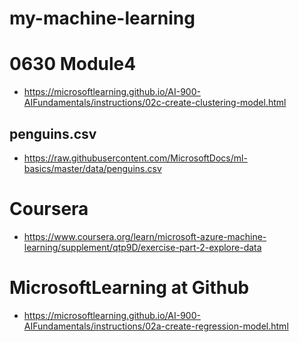 # my-machine-learning

# 0630 Module4
- https://microsoftlearning.github.io/AI-900-AIFundamentals/instructions/02c-create-clustering-model.html

## penguins.csv
- https://raw.githubusercontent.com/MicrosoftDocs/ml-basics/master/data/penguins.csv


# Coursera
- https://www.coursera.org/learn/microsoft-azure-machine-learning/supplement/qtp9D/exercise-part-2-explore-data

# MicrosoftLearning at Github
- https://microsoftlearning.github.io/AI-900-AIFundamentals/instructions/02a-create-regression-model.html
